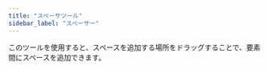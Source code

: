 ```yaml
---
title: "スペーサツール"
sidebar_label: "スペーサー"
---
```


このツールを使用すると、スペースを追加する場所をドラッグすることで、要素間にスペースを追加できます。
